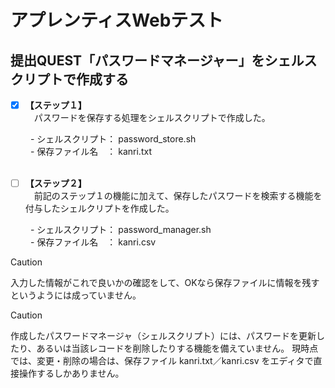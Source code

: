 # アプレンティスWebテスト
## 提出QUEST「パスワードマネージャー」をシェルスクリプトで作成する

- [x] **【ステップ１】**<br>
　パスワードを保存する処理をシェルスクリプトで作成した。

　　  - シェルスクリプト： password_store.sh <br>
　　  - 保存ファイル名　： kanri.txt <br>
<br>
- [ ] **【ステップ２】**<br>
　前記のステップ１の機能に加えて、保存したパスワードを検索する機能を付与したシェルクリプトを作成した。

　　  - シェルスクリプト： password_manager.sh <br>
　　  - 保存ファイル名　： kanri.csv <br>

> [!CAUTION]
> 入力した情報がこれで良いかの確認をして、OKなら保存ファイルに情報を残すというようには成っていません。

> [!CAUTION]
> 作成したパスワードマネージャ（シェルスクリプト）には、パスワードを更新したり、あるいは当該レコードを削除したりする機能を備えていません。
> 現時点では、変更・削除の場合は、保存ファイル kanri.txt／kanri.csv をエディタで直接操作するしかありません。

